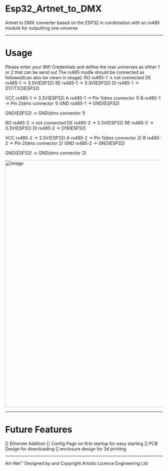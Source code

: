 # Esp32_Artnet_to_DMX
Artnet to DMX converter based on the ESP32 in combination with an rs485 module for outputting one universe

---

# Usage
Please enter your Wifi Credentials and define the max universes as either 1 or 2 that can be send out
The rs485 modle should be connected as followed(can also be viewn in image):
RO rs485-1 -> not connected
DE rs485-1 -> 3.3V(ESP32)
RE rs485-1 -> 3.3V(ESP32)
DI rs485-1 -> D17/TX2(ESP32)

VCC rs485-1 -> 3.3V(ESP32)
A rs485-1 -> Pin 1(dmx connector 1)
B rs485-1 -> Pin 2(dmx connector 1)
GND rs485-1 -> GND(ESP32)

GND(ESP32) -> GND(dmx connector 1)

RO rs485-2 -> not connected
DE rs485-2 -> 3.3V(ESP32)
RE rs485-2 -> 3.3V(ESP32)
DI rs485-2 -> D19(ESP32)

VCC rs485-2 -> 3.3V(ESP32)
A rs485-2 -> Pin 1(dmx connector 2)
B rs485-2 -> Pin 2(dmx connector 2)
GND rs485-2 -> GND(ESP32)

GND(ESP32) -> GND(dmx connector 2)

<img width="675" height="788" alt="image" src="https://github.com/user-attachments/assets/fee33d33-9264-421f-8fb0-0002d6981fb8" />

---
# Future Features

[] Ethernet Addition
[] Config Page on first startup for easy starting
[] PCB Design for downloading
[] enclosure design for 3d printing

---

Art-Net™ Designed by and Copyright Artistic Licence Engineering Ltd
